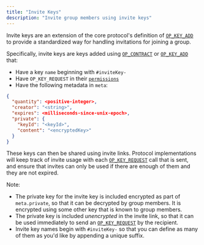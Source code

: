 ```yaml
---
title: "Invite Keys"
description: "Invite group members using invite keys"
---
```


Invite keys are an extension of the core protocol's definition of [`OP_KEY_ADD`](/en/opcodes#op_key_add) to provide a standardized way for handling invitations for joining a group.

Specifically, invite keys are keys added using [`OP_CONTRACT`](/en/opcodes#op_contract) or [`OP_KEY_ADD`](/en/opcodes#op_key_add) that:

- Have a key `name` beginning with `#inviteKey-`
- Have `OP_KEY_REQUEST` in their [`permissions`](/en/opcodes#op_key_add)
- Have the following metadata in `meta`:

```json
{
  "quantity": <positive-integer>,
  "creator": "<string>",
  "expires": <milliseconds-since-unix-epoch>,
  "private": {
    "keyId": "<keyId>",
    "content": "<encryptedKey>"
  }
}
```

These keys can then be shared using invite links. Protocol implementations will keep track of invite usage with each [`OP_KEY_REQUEST`](/en/opcodes#op_key_request) call that is sent, and ensure that invites can only be used if there are enough of them and they are not expired.

Note:

- The private key for the invite key is included encrypted as part of `meta.private`, so that it can be decrypted by group members. It is encrypted using some other key that is known to group members.
- The private key is included *unencrypted* in the invite link, so that it can be used immediately to send an [`OP_KEY_REQUEST`](/en/opcodes#op_key_request) by the recipient.
- Invite key names begin with `#inviteKey-` so that you can define as many of them as you'd like by appending a unique suffix.
